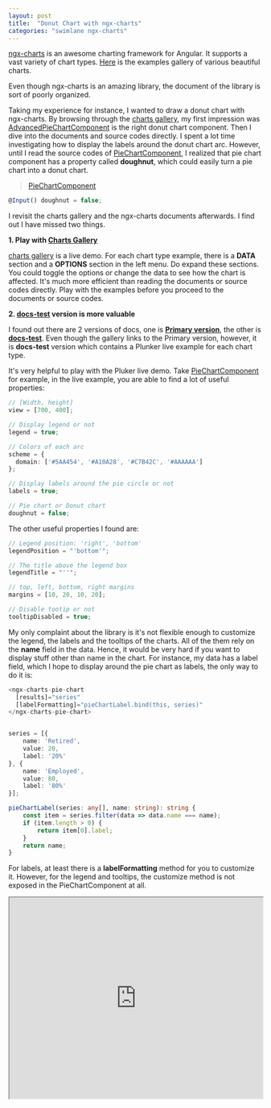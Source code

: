 ```yaml
---
layout: post
title:  "Donut Chart with ngx-charts"
categories: "swimlane ngx-charts"
---
```


[ngx-charts](https://github.com/swimlane/ngx-charts) is an awesome charting framework for Angular. It supports a vast variety of chart types. [Here](https://swimlane.github.io/ngx-charts/) is the examples gallery of various beautiful charts.

Even though ngx-charts is an amazing library, the document of the library is sort of poorly organized.

Taking my experience for instance, I wanted to draw a donut chart with ngx-charts. By browsing through the [charts gallery](https://swimlane.github.io/ngx-charts/), my first impression was [AdvancedPieChartComponent](https://swimlane.github.io/ngx-charts/#/ngx-charts/advanced-pie-chart) is the right donut chart component. Then I dive into the documents and source codes directly. I spent a lot time investigating how to display the labels around the donut chart arc. However, until I read the source codes of [PieChartComponent](https://github.com/swimlane/ngx-charts/blob/master/src/pie-chart/pie-chart.component.ts), I realized that pie chart component has a property called **doughnut**, which could easily turn a pie chart into a donut chart.

> [PieChartComponent](https://github.com/swimlane/ngx-charts/blob/master/src/pie-chart/pie-chart.component.ts)
```typescript
@Input() doughnut = false;
```

I revisit the charts gallery and the ngx-charts documents afterwards. I find out I have missed two things.

**1. Play with [Charts Gallery](https://swimlane.github.io/ngx-charts/)**

[charts gallery](https://swimlane.github.io/ngx-charts/) is a live demo. For each chart type example, there is a **DATA** section and a **OPTIONS** section in the left menu. Do expand these sections. You could toggle the options or change the data to see how the chart is affected. It's much more efficient than reading the documents or source codes directly. Play with the examples before you proceed to the documents or source codes.

**2. [docs-test](https://swimlane.gitbook.io/ngx-charts/v/docs-test/) version is more valuable**

I found out there are 2 versions of docs, one is **[Primary version](https://swimlane.gitbook.io/ngx-charts/)**, the other is **[docs-test](https://swimlane.gitbook.io/ngx-charts/v/docs-test/)**. Even though the gallery links to the Primary version, however, it is **docs-test** version which contains a Plunker live example for each chart type.

It's very helpful to play with the Pluker live demo. Take [PieChartComponent](https://swimlane.gitbook.io/ngx-charts/v/docs-test/examples/pie-charts/pie-chart) for example, in the live example, you are able to find a lot of useful properties:

```typescript
// [Width, height]
view = [700, 400];

// Display legend or not
legend = true;

// Colors of each arc
scheme = {
  domain: ['#5AA454', '#A10A28', '#C7B42C', '#AAAAAA']
};

// Display labels around the pie circle or not
labels = true;

// Pie chart or Donut chart
doughnut = false;
```

The other useful properties I found are:

```typescript
// Legend position: 'right', 'bottom'
legendPosition = "'bottom'";

// The title above the legend box
legendTitle = "''";

// top, left, bottom, right margins
margins = [10, 20, 10, 20];

// Disable tootip or not
tooltipDisabled = true;
```

My only complaint about the library is it's not flexible enough to customize the legend, the labels and the tooltips of the charts. All of the them rely on the **name** field in the data. Hence, it would be very hard if you want to display stuff other than name in the chart. For instance, my data has a label field, which I hope to display around the pie chart as labels, the only way to do it is:

```typescript
<ngx-charts-pie-chart
  [results]="series"
  [labelFormatting]="pieChartLabel.bind(this, series)"
</ngx-charts-pie-chart>


series = [{
    name: 'Retired',
    value: 20,
    label: '20%'
}, {
    name: 'Employed',
    value: 80,
    label: '80%'
}];

pieChartLabel(series: any[], name: string): string {
    const item = series.filter(data => data.name === name);
    if (item.length > 0) {
        return item[0].label;
    }
    return name;
}
```

For labels, at least there is a **labelFormatting** method for you to customize it. However, for the legend and tooltips, the customize method is not exposed in the PieChartComponent at all.

<iframe src="https://stackblitz.com/edit/angular-qt6kfw?embed=1&file=src/app/app.component.ts" style="width: 100%; height: 400px;"></iframe>